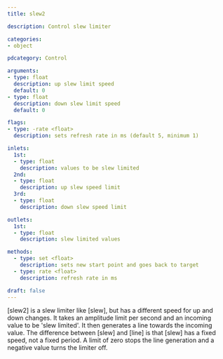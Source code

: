 ```yaml
---
title: slew2

description: Control slew limiter

categories:
- object

pdcategory: Control

arguments:
- type: float
  description: up slew limit speed
  default: 0
- type: float
  description: down slew limit speed
  default: 0

flags:
- type: -rate <float>
  description: sets refresh rate in ms (default 5, minimum 1)

inlets:
  1st:
  - type: float
    description: values to be slew limited
  2nd:
  - type: float
    description: up slew speed limit
  3rd:
  - type: float
    description: down slew speed limit

outlets:
  1st:
  - type: float
    description: slew limited values

methods:
  - type: set <float>
    description: sets new start point and goes back to target
  - type: rate <float>
    description: refresh rate in ms

draft: false
---
```


[slew2] is a slew limiter like [slew], but has a different speed for up and down changes. It takes an amplitude limit per second and an incoming value to be 'slew limited'. It then generates a line towards the incoming value. The difference between [slew] and [line] is that [slew] has a fixed speed, not a fixed period. A limit of zero stops the line generation and a negative value turns the limiter off.
